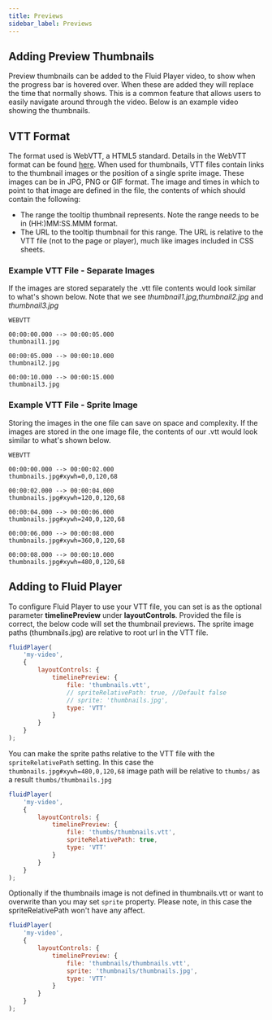 ```yaml
---
title: Previews
sidebar_label: Previews
---
```


## Adding Preview Thumbnails

Preview thumbnails can be added to the Fluid Player video, to show when the progress bar is hovered over. 
When these are added they will replace the time that normally shows. 
This is a common feature that allows users to easily navigate around through the video.
Below is an example video showing the thumbnails.

<div class="docs-player" data-instance="previews"></div>

## VTT Format
The format used is WebVTT, a HTML5 standard. Details in the WebVTT format can be found [here](https://w3c.github.io/webvtt/).
When used for thumbnails, VTT files contain links to the thumbnail images or the position of a single sprite image. 
These images can be in JPG, PNG or GIF format.
The image and times in which to point to that image are defined in the file, the contents of which should contain the following:

* The range the tooltip thumbnail represents. Note the range needs to be in (HH:)MM:SS.MMM format.
* The URL to the tooltip thumbnail for this range. The URL is relative to the VTT file (not to the page or player), much like images included in CSS sheets.

### Example VTT File - Separate Images
If the images are stored separately the .vtt file contents would look similar to what's shown below. 
Note that we see _thumbnail1.jpg_,_thumbnail2.jpg_ and _thumbnail3.jpg_

```text
WEBVTT

00:00:00.000 --> 00:00:05.000
thumbnail1.jpg

00:00:05.000 --> 00:00:10.000
thumbnail2.jpg

00:00:10.000 --> 00:00:15.000
thumbnail3.jpg
```

### Example VTT File - Sprite Image
Storing the images in the one file can save on space and complexity.
If the images are stored in the one image file, the contents of our .vtt would look similar to what's shown below. 

```text
WEBVTT

00:00:00.000 --> 00:00:02.000
thumbnails.jpg#xywh=0,0,120,68

00:00:02.000 --> 00:00:04.000
thumbnails.jpg#xywh=120,0,120,68

00:00:04.000 --> 00:00:06.000
thumbnails.jpg#xywh=240,0,120,68

00:00:06.000 --> 00:00:08.000
thumbnails.jpg#xywh=360,0,120,68

00:00:08.000 --> 00:00:10.000
thumbnails.jpg#xywh=480,0,120,68
```

## Adding to Fluid Player
To configure Fluid Player to use your VTT file, you can set is as the optional parameter **timelinePreview** under **layoutControls**. 
Provided the file is correct, the below code will set the thumbnail previews.
The sprite image paths (thumbnails.jpg) are relative to root url in the VTT file.

```javascript
fluidPlayer(
    'my-video',
    {
        layoutControls: {
            timelinePreview: {
                file: 'thumbnails.vtt',
                // spriteRelativePath: true, //Default false
                // sprite: 'thumbnails.jpg',
                type: 'VTT'
            }
        }
    }
);
```

You can make the sprite paths relative to the VTT file with the `spriteRelativePath` setting.
In this case the `thumbnails.jpg#xywh=480,0,120,68` image path will be relative to `thumbs/` as a result  `thumbs/thumbnails.jpg`

```javascript
fluidPlayer(
    'my-video',
    {
        layoutControls: {
            timelinePreview: {
                file: 'thumbs/thumbnails.vtt',
                spriteRelativePath: true,
                type: 'VTT'
            }
        }
    }
);
```

Optionally if the thumbnails image is not defined in thumbnails.vtt or want to overwrite than you may set `sprite` property.
Please note, in this case the spriteRelativePath won't have any affect.
```javascript
fluidPlayer(
    'my-video',
    {
        layoutControls: {
            timelinePreview: {
                file: 'thumbnails/thumbnails.vtt',
                sprite: 'thumbnails/thumbnails.jpg',
                type: 'VTT'
            }
        }
    }
);
```
